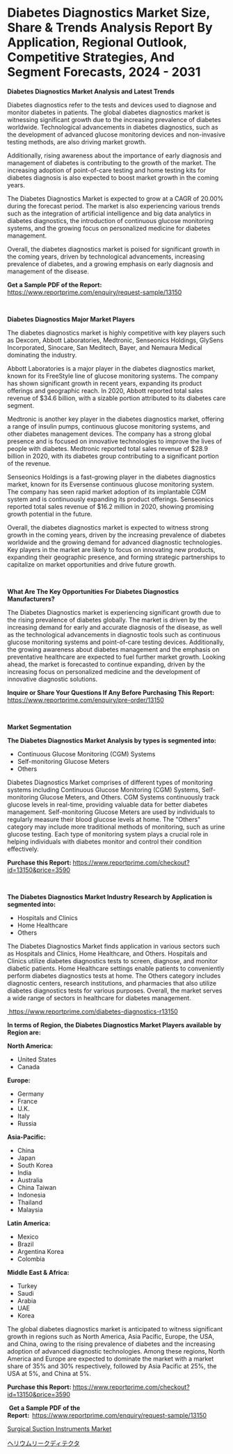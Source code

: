 <p><h1>Diabetes Diagnostics Market Size, Share & Trends Analysis Report By Application, Regional Outlook, Competitive Strategies, And Segment Forecasts, 2024 - 2031</h1></p><p><strong>Diabetes Diagnostics Market Analysis and Latest Trends</strong></p>
<p><p>Diabetes diagnostics refer to the tests and devices used to diagnose and monitor diabetes in patients. The global diabetes diagnostics market is witnessing significant growth due to the increasing prevalence of diabetes worldwide. Technological advancements in diabetes diagnostics, such as the development of advanced glucose monitoring devices and non-invasive testing methods, are also driving market growth.</p><p>Additionally, rising awareness about the importance of early diagnosis and management of diabetes is contributing to the growth of the market. The increasing adoption of point-of-care testing and home testing kits for diabetes diagnosis is also expected to boost market growth in the coming years.</p><p>The Diabetes Diagnostics Market is expected to grow at a CAGR of 20.00% during the forecast period. The market is also experiencing various trends such as the integration of artificial intelligence and big data analytics in diabetes diagnostics, the introduction of continuous glucose monitoring systems, and the growing focus on personalized medicine for diabetes management.</p><p>Overall, the diabetes diagnostics market is poised for significant growth in the coming years, driven by technological advancements, increasing prevalence of diabetes, and a growing emphasis on early diagnosis and management of the disease.</p></p>
<p><strong>Get a Sample PDF of the Report:&nbsp;</strong> <a href="https://www.reportprime.com/enquiry/request-sample/13150">https://www.reportprime.com/enquiry/request-sample/13150</a></p>
<p>&nbsp;</p>
<p><strong>Diabetes Diagnostics Major Market Players</strong></p>
<p><p>The diabetes diagnostics market is highly competitive with key players such as Dexcom, Abbott Laboratories, Medtronic, Senseonics Holdings, GlySens Incorporated, Sinocare, San Meditech, Bayer, and Nemaura Medical dominating the industry.</p><p>Abbott Laboratories is a major player in the diabetes diagnostics market, known for its FreeStyle line of glucose monitoring systems. The company has shown significant growth in recent years, expanding its product offerings and geographic reach. In 2020, Abbott reported total sales revenue of $34.6 billion, with a sizable portion attributed to its diabetes care segment.</p><p>Medtronic is another key player in the diabetes diagnostics market, offering a range of insulin pumps, continuous glucose monitoring systems, and other diabetes management devices. The company has a strong global presence and is focused on innovative technologies to improve the lives of people with diabetes. Medtronic reported total sales revenue of $28.9 billion in 2020, with its diabetes group contributing to a significant portion of the revenue.</p><p>Senseonics Holdings is a fast-growing player in the diabetes diagnostics market, known for its Eversense continuous glucose monitoring system. The company has seen rapid market adoption of its implantable CGM system and is continuously expanding its product offerings. Senseonics reported total sales revenue of $16.2 million in 2020, showing promising growth potential in the future.</p><p>Overall, the diabetes diagnostics market is expected to witness strong growth in the coming years, driven by the increasing prevalence of diabetes worldwide and the growing demand for advanced diagnostic technologies. Key players in the market are likely to focus on innovating new products, expanding their geographic presence, and forming strategic partnerships to capitalize on market opportunities and drive future growth.</p></p>
<p>&nbsp;</p>
<p><strong>What Are The Key Opportunities For Diabetes Diagnostics Manufacturers?</strong></p>
<p><p>The Diabetes Diagnostics market is experiencing significant growth due to the rising prevalence of diabetes globally. The market is driven by the increasing demand for early and accurate diagnosis of the disease, as well as the technological advancements in diagnostic tools such as continuous glucose monitoring systems and point-of-care testing devices. Additionally, the growing awareness about diabetes management and the emphasis on preventative healthcare are expected to fuel further market growth. Looking ahead, the market is forecasted to continue expanding, driven by the increasing focus on personalized medicine and the development of innovative diagnostic solutions.</p></p>
<p><strong>Inquire or Share Your Questions If Any Before Purchasing This Report:</strong> <a href="https://www.reportprime.com/enquiry/pre-order/13150">https://www.reportprime.com/enquiry/pre-order/13150</a></p>
<p>&nbsp;</p>
<p><strong>Market Segmentation</strong></p>
<p><strong>The Diabetes Diagnostics Market Analysis by types is segmented into:</strong></p>
<p><ul><li>Continuous Glucose Monitoring (CGM) Systems</li><li>Self-monitoring Glucose Meters</li><li>Others</li></ul></p>
<p><p>Diabetes Diagnostics Market comprises of different types of monitoring systems including Continuous Glucose Monitoring (CGM) Systems, Self-monitoring Glucose Meters, and Others. CGM Systems continuously track glucose levels in real-time, providing valuable data for better diabetes management. Self-monitoring Glucose Meters are used by individuals to regularly measure their blood glucose levels at home. The "Others" category may include more traditional methods of monitoring, such as urine glucose testing. Each type of monitoring system plays a crucial role in helping individuals with diabetes monitor and control their condition effectively.</p></p>
<p><strong>Purchase this Report:&nbsp;</strong><a href="https://www.reportprime.com/checkout?id=13150&price=3590">https://www.reportprime.com/checkout?id=13150&price=3590</a></p>
<p>&nbsp;</p>
<p><strong>The Diabetes Diagnostics Market Industry Research by Application is segmented into:</strong></p>
<p><ul><li>Hospitals and Clinics</li><li>Home Healthcare</li><li>Others</li></ul></p>
<p><p>The Diabetes Diagnostics Market finds application in various sectors such as Hospitals and Clinics, Home Healthcare, and Others. Hospitals and Clinics utilize diabetes diagnostics tests to screen, diagnose, and monitor diabetic patients. Home Healthcare settings enable patients to conveniently perform diabetes diagnostics tests at home. The Others category includes diagnostic centers, research institutions, and pharmacies that also utilize diabetes diagnostics tests for various purposes. Overall, the market serves a wide range of sectors in healthcare for diabetes management.</p></p>
<p><a href="https://www.reportprime.com/diabetes-diagnostics-r13150">&nbsp;https://www.reportprime.com/diabetes-diagnostics-r13150</a></p>
<p><strong>In terms of Region, the Diabetes Diagnostics Market Players available by Region are:</strong></p>
<p>
    <p> <strong> North America: </strong>
        <ul>
            <li>United States</li>
            <li>Canada</li>
        </ul>
        </p> 
    <p> <strong> Europe: </strong>
        <ul>
            <li>Germany</li>
            <li>France</li>
            <li>U.K.</li>
            <li>Italy</li>
            <li>Russia</li>
        </ul>
        </p> 
    <p> <strong> Asia-Pacific: </strong>
        <ul>
            <li>China</li>
            <li>Japan</li>
            <li>South Korea</li>
            <li>India</li>
            <li>Australia</li>
            <li>China Taiwan</li>
            <li>Indonesia</li>
            <li>Thailand</li>
            <li>Malaysia</li>
        </ul>
        </p> 
    <p> <strong> Latin America: </strong>
        <ul>
            <li>Mexico</li>
            <li>Brazil</li>
            <li>Argentina Korea</li>
            <li>Colombia</li>
        </ul>
        </p> 
    <p> <strong> Middle East & Africa: </strong>
        <ul>
            <li>Turkey</li>
            <li>Saudi</li>
            <li>Arabia</li>
            <li>UAE</li>
            <li>Korea</li>
        </ul>
    </p>
    </p>
<p><p>The global diabetes diagnostics market is anticipated to witness significant growth in regions such as North America, Asia Pacific, Europe, the USA, and China, owing to the rising prevalence of diabetes and the increasing adoption of advanced diagnostic technologies. Among these regions, North America and Europe are expected to dominate the market with a market share of 35% and 30% respectively, followed by Asia Pacific at 25%, the USA at 5%, and China at 5%.</p></p>
<p><strong>Purchase this Report: </strong><a href="https://www.reportprime.com/checkout?id=13150&price=3590">https://www.reportprime.com/checkout?id=13150&price=3590</a></p>
<p>&nbsp;<strong>Get a Sample PDF of the Report:&nbsp;&nbsp;</strong><a href="https://www.reportprime.com/enquiry/request-sample/13150">https://www.reportprime.com/enquiry/request-sample/13150</a></p>
<p><strong></strong></p>
<p><p><a href="https://github.com/WillieWoodard/Market-Research-Report-List-4/blob/main/surgical-suction-instruments-market.md">Surgical Suction Instruments Market</a></p><p><a href="https://github.com/oafhukehf4709715/Market-Research-Report-List-1/blob/main/472701327479.md">ヘリウムリークディテクタ</a></p></p>